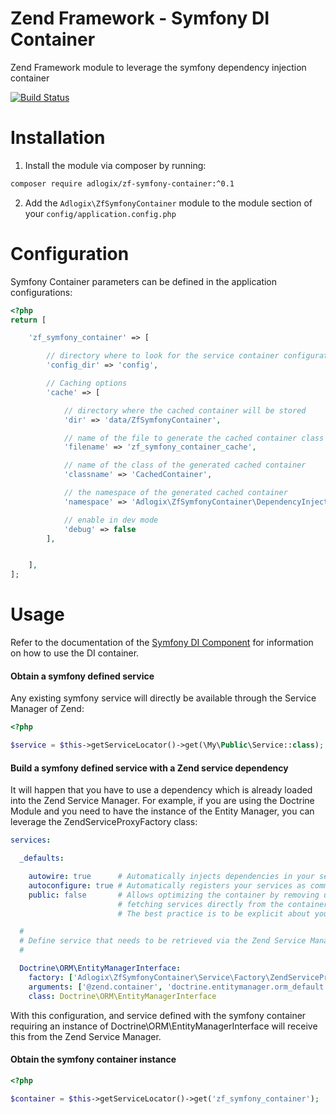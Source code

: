 # Zend Framework - Symfony DI Container
Zend Framework module to leverage the symfony dependency injection container

[![Build Status](https://travis-ci.org/adlogix/zf-symfony-container.svg?branch=master)](https://travis-ci.org/adlogix/zf-symfony-container)

# Installation

1. Install the module via composer by running:

```bash
composer require adlogix/zf-symfony-container:^0.1
```

2. Add the `Adlogix\ZfSymfonyContainer` module to the module section of your `config/application.config.php`

# Configuration

Symfony Container parameters can be defined in the application configurations:

```php
<?php
return [

    'zf_symfony_container' => [

        // directory where to look for the service container configurations (e.g. config/services.yaml)
        'config_dir' => 'config',

        // Caching options
        'cache' => [

            // directory where the cached container will be stored
            'dir' => 'data/ZfSymfonyContainer',

            // name of the file to generate the cached container class
            'filename' => 'zf_symfony_container_cache',

            // name of the class of the generated cached container
            'classname' => 'CachedContainer',

            // the namespace of the generated cached container
            'namespace' => 'Adlogix\ZfSymfonyContainer\DependencyInjection',

            // enable in dev mode
            'debug' => false
        ],


    ],
];
```

# Usage

Refer to the documentation of the [Symfony DI Component](https://symfony.com/doc/3.4/components/dependency_injection.html) for information on how to use the DI container.

#### Obtain a symfony defined service

Any existing symfony service will directly be available through the Service Manager of Zend:

```php
<?php

$service = $this->getServiceLocator()->get(\My\Public\Service::class);
```

#### Build a symfony defined service with a Zend service dependency

It will happen that you have to use a dependency which is already loaded into the Zend Service Manager. For example, if you are using the Doctrine Module and you
need to have the instance of the Entity Manager, you can leverage the ZendServiceProxyFactory class:

```yaml
services:

  _defaults:

    autowire: true      # Automatically injects dependencies in your services.
    autoconfigure: true # Automatically registers your services as commands, event subscribers, etc.
    public: false       # Allows optimizing the container by removing unused services; this also means
                        # fetching services directly from the container via $container->get() won't work.
                        # The best practice is to be explicit about your dependencies anyway.

  #
  # Define service that needs to be retrieved via the Zend Service Manager
  #

  Doctrine\ORM\EntityManagerInterface:
    factory: ['Adlogix\ZfSymfonyContainer\Service\Factory\ZendServiceProxyFactory', getService]
    arguments: ['@zend.container', 'doctrine.entitymanager.orm_default']
    class: Doctrine\ORM\EntityManagerInterface

```

With this configuration, and service defined with the symfony container requiring an instance of Doctrine\ORM\EntityManagerInterface will receive this from
the Zend Service Manager.

#### Obtain the symfony container instance

```php
<?php

$container = $this->getServiceLocator()->get('zf_symfony_container');
```
